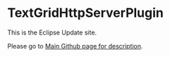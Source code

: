 # TextGridHttpServerPlugin
This is the Eclipse Update site. 

Please go to [Main Github page for description](https://github.com/Hannah-Arendt-Project/TextGridHttpServerPlugin). 

